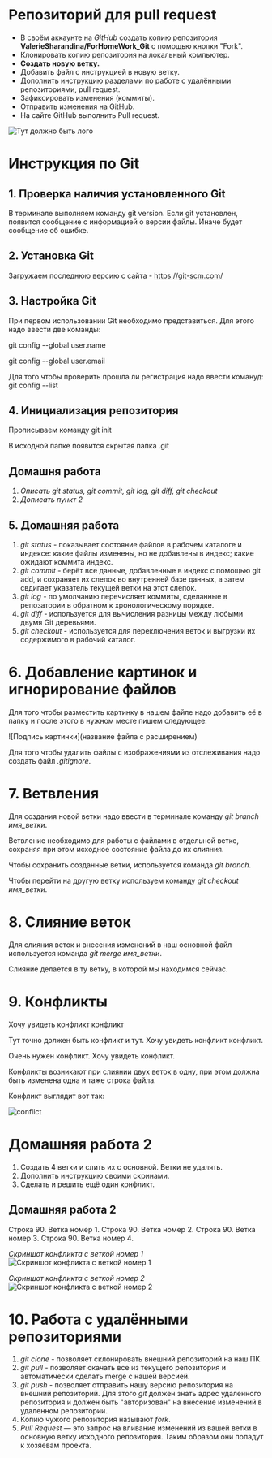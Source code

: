# Репозиторий для pull request

* В своём аккаунте на *GitHub* создать копию репозитория **ValerieSharandina/ForHomeWork_Git** с помощью кнопки "Fork".
* Клонировать копию репозитория на локальный компьютер.
* **Создать новую ветку.**
* Добавить файл с инструкцией в новую ветку.
* Дополнить инструкцию разделами по работе с удалёнными репозиториями, pull request.
* Зафиксировать изменения (коммиты).
* Отправить изменения на GitHub.
* На сайте GitHub выполнить Pull request.


![Тут должно быть лого](git_logo.png)

# Инструкция по Git

## 1. Проверка наличия установленного Git

В терминале выполняем команду git version.
Если git установлен, появится сообщение с информацией о версии файлы.
Иначе будет сообщение об ошибке.

## 2. Установка Git

Загружаем последнюю версию с сайта - https://git-scm.com/

## 3. Настройка Git

При первом использовании Git необходимо представиться. Для этого надо ввести две команды:

git config --global user.name

git config --global user.email

Для того чтобы проверить прошла ли регистрация надо ввести комануд: git config --list

## 4. Инициализация репозитория

Прописываем команду git init

В исходной папке появится скрытая папка .git

## Домашня работа

1. *Описать git status, git commit, git log, git diff, git checkout*
2. *Дописать пункт 2*

## 5. Домашняя работа
1. *git status* - показывает состояние файлов в рабочем каталоге и индексе: какие файлы изменены, но не добавлены в индекс; какие ожидают коммита индекс.
2. *git commit* - берёт все данные, добавленные в индекс с помощью git add, и сохраняет их слепок во внутренней базе данных, а затем свдигает указатель текущей ветки на этот слепок.
3. *git log* - по умолчанию перечисляет коммиты, сделанные в репозатории в обратном к хронологическому порядке.
4. *git diff* - используется для вычисления разницы между любыми двумя Git деревьями.
5. *git checkout* - используется для переключения веток и выгрузки их содержимого в рабочий каталог.

# 6. Добавление картинок и игнорирование файлов

Для того чтобы разместить картинку в нашем файле надо добавить её в папку и после этого в нужном месте пишем следующее:

![Подпись картинки](название файла с расширением)

Для того чтобы удалить файлы с изображениями из отслеживания надо создать файл *.gitignore*.

# 7. Ветвления

Для создания новой ветки надо ввести в терминале команду *git branch имя_ветки*.

Ветвление необходимо для работы с файлами в отдельной ветке, сохраняя при этом исходное состояние файла до их слияния.

Чтобы сохранить созданные ветки, используется команда *git branch*.

Чтобы перейти на другую ветку используем команду *git checkout имя_ветки*.

# 8. Слияние веток

Для слияния веток и внесения изменений в наш основной файл используется команда *git merge имя_ветки*.

Слияние делается в ту ветку, в которой мы находимся сейчас.

# 9. Конфликты

Хочу увидеть конфликт конфликт

Тут точно должен быть конфликт
и тут.
Хочу увидеть конфликт конфликт.

Очень нужен конфликт.
Хочу увидеть конфликт.

Конфликты возникают при слиянии двух веток в одну, при этом должна быть изменена одна и таже строка файла.

Конфликт выглядит вот так:

![conflict](conflict.png)

# Домашняя работа 2

1. Создать 4 ветки и слить их с основной. Ветки не удалять. 
2. Дополнить инструкцию своими скринами.
3. Сделать и решить ещё один конфликт.

## Домашняя работа 2

Строка 90. Ветка номер 1.
Строка 90. Ветка номер 2.
Строка 90. Ветка номер 3.
Строка 90. Ветка номер 4.

*Скриншот конфликта с веткой номер 1*
![Скриншот конфликта с веткой номер 1](conflict_one.png)

*Скриншот конфликта с веткой номер 2*
![Скриншот конфликта с веткой номер 2](conflict_two.png)

# 10. Работа с удалёнными репозиториями

1. *git clone* - позволяет склонировать внешний репозиторий на наш ПК.
2. *git pull* - позволяет скачать все из текущего репозитория и автоматически
сделать merge с нашей версией.
3. *git push* -  позволяет отправить нашу версию репозитория на внешний
репозиторий. Для этого *git* должен знать адрес удаленного репозитория и должен быть "авторизован" на внесение изменений в удаленном репозитории.
4. Копию чужого репозитория называют *fork*.
5. *Pull Request* — это запрос на вливание изменений из вашей ветки в основную ветку исходного репозитория. Таким образом они попадут к хозяевам проекта.